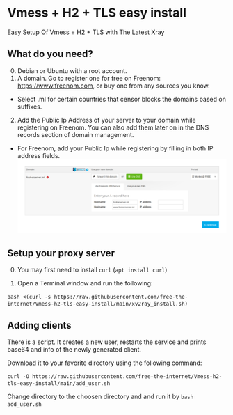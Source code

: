# Vmess + H2 + TLS easy install
Easy Setup Of Vmess + H2 + TLS with The Latest Xray

## What do you need?
0. Debian or Ubuntu with a root account.
1. A domain. Go to register one for free on Freenom: https://www.freenom.com, or buy one from any sources you know.
* Select .ml for certain countries that censor blocks the domains based on suffixes.
2. Add the Public Ip Address of your server to your domain while registering on Freenom. You can also add them later on in the DNS records section of domain management.
* For Freenom, add your Public Ip while registering by filling in both IP address fields.
![](1.png)

## Setup your proxy server
0. You may first need to install `curl` (`apt install curl`)

1. Open a Terminal window and run the following:
```
bash <(curl -s https://raw.githubusercontent.com/free-the-internet/Vmess-h2-tls-easy-install/main/xv2ray_install.sh)
```
## Adding clients
There is a script. It creates a new user, restarts the service and prints base64 and info of the newly generated client.

Download it to your favorite directory using the following command:
```
curl -O https://raw.githubusercontent.com/free-the-internet/Vmess-h2-tls-easy-install/main/add_user.sh
```
Change directory to the choosen directory and and run it by `bash add_user.sh`

